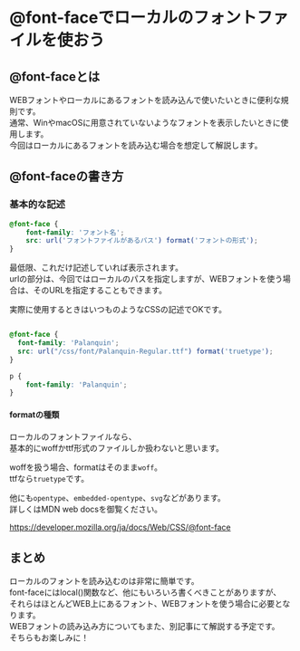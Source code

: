 # @font-faceでローカルのフォントファイルを使おう  

## @font-faceとは  
WEBフォントやローカルにあるフォントを読み込んで使いたいときに便利な規則です。  
通常、WinやmacOSに用意されていないようなフォントを表示したいときに使用します。  
今回はローカルにあるフォントを読み込む場合を想定して解説します。  

## @font-faceの書き方  

### 基本的な記述  

```css
@font-face {
    font-family: 'フォント名';
    src: url('フォントファイルがあるパス') format('フォントの形式');
}
```

最低限、これだけ記述していれば表示されます。  
urlの部分は、今回ではローカルのパスを指定しますが、WEBフォントを使う場合は、そのURLを指定することもできます。  

実際に使用するときはいつものようなCSSの記述でOKです。  

```css

@font-face {
  font-family: 'Palanquin';
  src: url("/css/font/Palanquin-Regular.ttf") format('truetype');
}

p {
    font-family: 'Palanquin';
}
```

#### formatの種類  
ローカルのフォントファイルなら、  
基本的にwoffかttf形式のファイルしか扱わないと思います。  

woffを扱う場合、formatはそのまま`woff`。  
ttfなら`truetype`です。  

他にも`opentype`、`embedded-opentype`、`svg`などがあります。  
詳しくはMDN web docsを御覧ください。  

https://developer.mozilla.org/ja/docs/Web/CSS/@font-face  

## まとめ  
ローカルのフォントを読み込むのは非常に簡単です。  
font-faceにはlocal()関数など、他にもいろいろ書くべきことがありますが、  
それらはほとんどWEB上にあるフォント、WEBフォントを使う場合に必要となります。  
WEBフォントの読み込み方についてもまた、別記事にて解説する予定です。  
そちらもお楽しみに！  